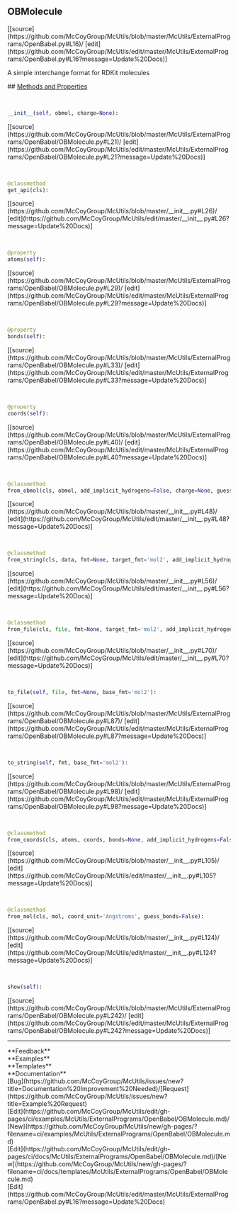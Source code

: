 ## <a id="McUtils.McUtils.ExternalPrograms.OpenBabel.OBMolecule">OBMolecule</a> 

<div class="docs-source-link" markdown="1">
[[source](https://github.com/McCoyGroup/McUtils/blob/master/McUtils/ExternalPrograms/OpenBabel.py#L16)/
[edit](https://github.com/McCoyGroup/McUtils/edit/master/McUtils/ExternalPrograms/OpenBabel.py#L16?message=Update%20Docs)]
</div>

A simple interchange format for RDKit molecules







<div class="collapsible-section">
 <div class="collapsible-section collapsible-section-header" markdown="1">
## <a class="collapse-link" data-toggle="collapse" href="#methods" markdown="1"> Methods and Properties</a> <a class="float-right" data-toggle="collapse" href="#methods"><i class="fa fa-chevron-down"></i></a>
 </div>
 <div class="collapsible-section collapsible-section-body collapse show" id="methods" markdown="1">
 
<a id="McUtils.McUtils.ExternalPrograms.OpenBabel.OBMolecule.__init__" class="docs-object-method">&nbsp;</a> 
```python
__init__(self, obmol, charge=None): 
```
<div class="docs-source-link" markdown="1">
[[source](https://github.com/McCoyGroup/McUtils/blob/master/McUtils/ExternalPrograms/OpenBabel/OBMolecule.py#L21)/
[edit](https://github.com/McCoyGroup/McUtils/edit/master/McUtils/ExternalPrograms/OpenBabel/OBMolecule.py#L21?message=Update%20Docs)]
</div>


<a id="McUtils.McUtils.ExternalPrograms.OpenBabel.OBMolecule.get_api" class="docs-object-method">&nbsp;</a> 
```python
@classmethod
get_api(cls): 
```
<div class="docs-source-link" markdown="1">
[[source](https://github.com/McCoyGroup/McUtils/blob/master/__init__.py#L26)/
[edit](https://github.com/McCoyGroup/McUtils/edit/master/__init__.py#L26?message=Update%20Docs)]
</div>


<a id="McUtils.McUtils.ExternalPrograms.OpenBabel.OBMolecule.atoms" class="docs-object-method">&nbsp;</a> 
```python
@property
atoms(self): 
```
<div class="docs-source-link" markdown="1">
[[source](https://github.com/McCoyGroup/McUtils/blob/master/McUtils/ExternalPrograms/OpenBabel/OBMolecule.py#L29)/
[edit](https://github.com/McCoyGroup/McUtils/edit/master/McUtils/ExternalPrograms/OpenBabel/OBMolecule.py#L29?message=Update%20Docs)]
</div>


<a id="McUtils.McUtils.ExternalPrograms.OpenBabel.OBMolecule.bonds" class="docs-object-method">&nbsp;</a> 
```python
@property
bonds(self): 
```
<div class="docs-source-link" markdown="1">
[[source](https://github.com/McCoyGroup/McUtils/blob/master/McUtils/ExternalPrograms/OpenBabel/OBMolecule.py#L33)/
[edit](https://github.com/McCoyGroup/McUtils/edit/master/McUtils/ExternalPrograms/OpenBabel/OBMolecule.py#L33?message=Update%20Docs)]
</div>


<a id="McUtils.McUtils.ExternalPrograms.OpenBabel.OBMolecule.coords" class="docs-object-method">&nbsp;</a> 
```python
@property
coords(self): 
```
<div class="docs-source-link" markdown="1">
[[source](https://github.com/McCoyGroup/McUtils/blob/master/McUtils/ExternalPrograms/OpenBabel/OBMolecule.py#L40)/
[edit](https://github.com/McCoyGroup/McUtils/edit/master/McUtils/ExternalPrograms/OpenBabel/OBMolecule.py#L40?message=Update%20Docs)]
</div>


<a id="McUtils.McUtils.ExternalPrograms.OpenBabel.OBMolecule.from_obmol" class="docs-object-method">&nbsp;</a> 
```python
@classmethod
from_obmol(cls, obmol, add_implicit_hydrogens=False, charge=None, guess_bonds=False): 
```
<div class="docs-source-link" markdown="1">
[[source](https://github.com/McCoyGroup/McUtils/blob/master/__init__.py#L48)/
[edit](https://github.com/McCoyGroup/McUtils/edit/master/__init__.py#L48?message=Update%20Docs)]
</div>


<a id="McUtils.McUtils.ExternalPrograms.OpenBabel.OBMolecule.from_string" class="docs-object-method">&nbsp;</a> 
```python
@classmethod
from_string(cls, data, fmt=None, target_fmt='mol2', add_implicit_hydrogens=False, charge=None, guess_bonds=False): 
```
<div class="docs-source-link" markdown="1">
[[source](https://github.com/McCoyGroup/McUtils/blob/master/__init__.py#L56)/
[edit](https://github.com/McCoyGroup/McUtils/edit/master/__init__.py#L56?message=Update%20Docs)]
</div>


<a id="McUtils.McUtils.ExternalPrograms.OpenBabel.OBMolecule.from_file" class="docs-object-method">&nbsp;</a> 
```python
@classmethod
from_file(cls, file, fmt=None, target_fmt='mol2', add_implicit_hydrogens=False, charge=None, guess_bonds=False): 
```
<div class="docs-source-link" markdown="1">
[[source](https://github.com/McCoyGroup/McUtils/blob/master/__init__.py#L70)/
[edit](https://github.com/McCoyGroup/McUtils/edit/master/__init__.py#L70?message=Update%20Docs)]
</div>


<a id="McUtils.McUtils.ExternalPrograms.OpenBabel.OBMolecule.to_file" class="docs-object-method">&nbsp;</a> 
```python
to_file(self, file, fmt=None, base_fmt='mol2'): 
```
<div class="docs-source-link" markdown="1">
[[source](https://github.com/McCoyGroup/McUtils/blob/master/McUtils/ExternalPrograms/OpenBabel/OBMolecule.py#L87)/
[edit](https://github.com/McCoyGroup/McUtils/edit/master/McUtils/ExternalPrograms/OpenBabel/OBMolecule.py#L87?message=Update%20Docs)]
</div>


<a id="McUtils.McUtils.ExternalPrograms.OpenBabel.OBMolecule.to_string" class="docs-object-method">&nbsp;</a> 
```python
to_string(self, fmt, base_fmt='mol2'): 
```
<div class="docs-source-link" markdown="1">
[[source](https://github.com/McCoyGroup/McUtils/blob/master/McUtils/ExternalPrograms/OpenBabel/OBMolecule.py#L98)/
[edit](https://github.com/McCoyGroup/McUtils/edit/master/McUtils/ExternalPrograms/OpenBabel/OBMolecule.py#L98?message=Update%20Docs)]
</div>


<a id="McUtils.McUtils.ExternalPrograms.OpenBabel.OBMolecule.from_coords" class="docs-object-method">&nbsp;</a> 
```python
@classmethod
from_coords(cls, atoms, coords, bonds=None, add_implicit_hydrogens=False, charge=None, guess_bonds=False): 
```
<div class="docs-source-link" markdown="1">
[[source](https://github.com/McCoyGroup/McUtils/blob/master/__init__.py#L105)/
[edit](https://github.com/McCoyGroup/McUtils/edit/master/__init__.py#L105?message=Update%20Docs)]
</div>


<a id="McUtils.McUtils.ExternalPrograms.OpenBabel.OBMolecule.from_mol" class="docs-object-method">&nbsp;</a> 
```python
@classmethod
from_mol(cls, mol, coord_unit='Angstroms', guess_bonds=False): 
```
<div class="docs-source-link" markdown="1">
[[source](https://github.com/McCoyGroup/McUtils/blob/master/__init__.py#L124)/
[edit](https://github.com/McCoyGroup/McUtils/edit/master/__init__.py#L124?message=Update%20Docs)]
</div>


<a id="McUtils.McUtils.ExternalPrograms.OpenBabel.OBMolecule.show" class="docs-object-method">&nbsp;</a> 
```python
show(self): 
```
<div class="docs-source-link" markdown="1">
[[source](https://github.com/McCoyGroup/McUtils/blob/master/McUtils/ExternalPrograms/OpenBabel/OBMolecule.py#L242)/
[edit](https://github.com/McCoyGroup/McUtils/edit/master/McUtils/ExternalPrograms/OpenBabel/OBMolecule.py#L242?message=Update%20Docs)]
</div>
 </div>
</div>












---


<div markdown="1" class="text-secondary">
<div class="container">
  <div class="row">
   <div class="col" markdown="1">
**Feedback**   
</div>
   <div class="col" markdown="1">
**Examples**   
</div>
   <div class="col" markdown="1">
**Templates**   
</div>
   <div class="col" markdown="1">
**Documentation**   
</div>
   <div class="col" markdown="1">
   
</div>
   <div class="col" markdown="1">
   
</div>
   <div class="col" markdown="1">
   
</div>
</div>
  <div class="row">
   <div class="col" markdown="1">
[Bug](https://github.com/McCoyGroup/McUtils/issues/new?title=Documentation%20Improvement%20Needed)/[Request](https://github.com/McCoyGroup/McUtils/issues/new?title=Example%20Request)   
</div>
   <div class="col" markdown="1">
[Edit](https://github.com/McCoyGroup/McUtils/edit/gh-pages/ci/examples/McUtils/ExternalPrograms/OpenBabel/OBMolecule.md)/[New](https://github.com/McCoyGroup/McUtils/new/gh-pages/?filename=ci/examples/McUtils/ExternalPrograms/OpenBabel/OBMolecule.md)   
</div>
   <div class="col" markdown="1">
[Edit](https://github.com/McCoyGroup/McUtils/edit/gh-pages/ci/docs/McUtils/ExternalPrograms/OpenBabel/OBMolecule.md)/[New](https://github.com/McCoyGroup/McUtils/new/gh-pages/?filename=ci/docs/templates/McUtils/ExternalPrograms/OpenBabel/OBMolecule.md)   
</div>
   <div class="col" markdown="1">
[Edit](https://github.com/McCoyGroup/McUtils/edit/master/McUtils/ExternalPrograms/OpenBabel.py#L16?message=Update%20Docs)   
</div>
   <div class="col" markdown="1">
   
</div>
   <div class="col" markdown="1">
   
</div>
   <div class="col" markdown="1">
   
</div>
</div>
</div>
</div>